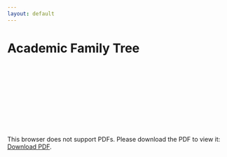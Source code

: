 ```yaml
---
layout: default
---
```


# Academic Family Tree

<object data="https://alephmembeth.github.io/files/tree.pdf" type="application/pdf">
   <embed src="https://alephmembeth.github.io/files/tree.pdf">
      <p>This browser does not support PDFs. Please download the PDF to view it: <a href="https://alephmembeth.github.io/files/tree.pdf">Download PDF</a>.</p>
   </embed>
</object>

